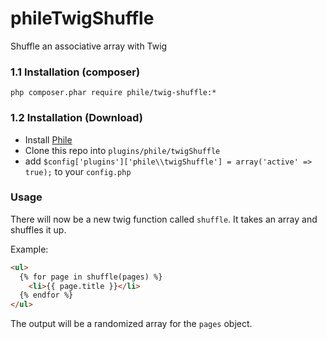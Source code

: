 phileTwigShuffle
===================

Shuffle an associative array with Twig

### 1.1 Installation (composer)
```
php composer.phar require phile/twig-shuffle:*
```
### 1.2 Installation (Download)

* Install [Phile](https://github.com/PhileCMS/Phile)
* Clone this repo into `plugins/phile/twigShuffle`
* add `$config['plugins']['phile\\twigShuffle'] = array('active' => true);` to your `config.php`

### Usage

There will now be a new twig function called `shuffle`. It takes an array and shuffles it up.

Example:

```html
<ul>
  {% for page in shuffle(pages) %}
    <li>{{ page.title }}</li>
  {% endfor %}
</ul>
```

The output will be a randomized array for the `pages` object.
